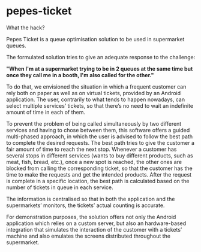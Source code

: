# pepes-ticket
What the hack?

Pepes Ticket is a queue optimisation solution to be used in supermarket queues.

The formulated solution tries to give an adequate response to the challenge:

<b>"When I'm at a supermarket trying to be in 2 queues at the same time but once they call me in a booth, I'm also called for the other."</b>
 
To do that, we envisioned the situation in which a frequent customer can rely both on paper as well as on virtual tickets, provided by an Android application. The user, contrarily to what tends to happen nowadays, can select multiple services’ tickets, so that there’s no need to wait an indefinite amount of time in each of them.
 
To prevent the problem of being called simultaneously by two different services and having to chose between them, this software offers a guided multi-phased approach, in which the user is advised to follow the best path to complete the desired requests. The best path tries to give the customer a fair amount of time to reach the next stop. Whenever a customer has several stops in different services (wants to buy different products, such as meat, fish, bread, etc.), once a new spot is reached, the other ones are blocked from calling the corresponding ticket, so that the customer has the time to make the requests and get the intended products. After the request is complete in a specific location, the best path is calculated based on the number of tickets in queue in each service.
 
The information is centralised so that in both the application and the supermarkets’ monitors, the tickets’ actual counting is accurate.
 
For demonstration purposes, the solution offers not only the Android application which relies on a custom server, but also an hardware-based integration that simulates the interaction of the customer with a tickets’ machine and also emulates the screens distributed throughout the supermarket.

